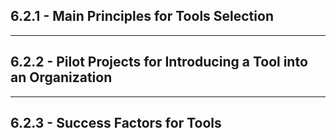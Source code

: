 ## 6.2.1 - **Main Principles for Tools Selection**

___
## 6.2.2 - **Pilot Projects for Introducing a Tool into an Organization**

___
## 6.2.3 - **Success Factors for Tools**